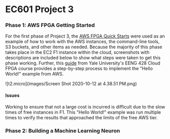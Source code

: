 # EC601 Project 3

### Phase 1: AWS FPGA Getting Started

For the first phase of Project 3, the [AWS FPGA Quick Starts](https://github.com/aws/aws-fpga#quickstarts) were used as an example of how to work with the AWS instances, the command-line tools, S3 buckets, and other items as needed. Because the majority of this phase takes place in the EC2 F1 instance within the cloud, screenshots with descriptions are included below to show what steps were taken to get this phase working. Further, this [guide](https://caslab.csl.yale.edu/courses/EENG428/19-20a/tutorials/getting_started_hello_world.pdf) from Yale University's EENG 428 Cloud FPGA course provides a step-by-step process to implement the "Hello World!" example from AWS.

![t2.micro](images/Screen Shot 2020-10-12 at 4.38.51 PM.png)

#### **Issues**

Working to ensure that not a large cost is incurred is difficult due to the slow times of free instances in F1. This "Hello World!" example was run multiple times to verify the results that approached the limits of the free AWS tier.

### Phase 2: Building a Machine Learning Neuron
